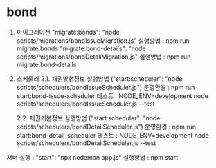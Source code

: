 # bond

1. 마이그레이션
   "migrate:bonds": "node scripts/migrations/bondIssueMigration.js" 실행방법 : npm run migrate:bonds
   "migrate:bond-details": "node scripts/migrations/bondDetailMigration.js" 실행방법 : npm run migrate:bond-details

2. 스케줄러
   2.1. 채권발행정보
   실행방법 ("start:scheduler": "node scripts/schedulers/bondIssueScheduler.js")
   운영환경 : npm run start:bond-issue-scheduler
   테스트 : NODE_ENV=development node scripts/schedulers/bondIssueScheduler.js --test

   2.2. 채권기본정보
   실행방법 ("start:scheduler": "node scripts/schedulers/bondDetailScheduler.js")
   운영환경 : npm run start:bond-detail-scheduler
   테스트 : NODE_ENV=development node scripts/schedulers/bondDetailScheduler.js --test

서버 실행 : "start": "npx nodemon app.js" 실행방법 : npm start
